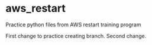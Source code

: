 # aws_restart
Practice python files from AWS restart training program

First change to practice creating branch.
Second change.
